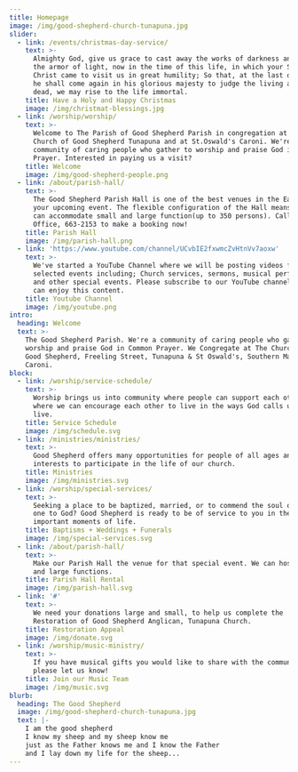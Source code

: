 ```yaml
---
title: Homepage
image: /img/good-shepherd-church-tunapuna.jpg
slider:
  - link: /events/christmas-day-service/
    text: >-
      Almighty God, give us grace to cast away the works of darkness and put on
      the armor of light, now in the time of this life, in which your Son Jesus
      Christ came to visit us in great humility; So that, at the last day, when
      he shall come again in his glorious majesty to judge the living and the
      dead, we may rise to the life immortal.
    title: Have a Holy and Happy Christmas
    image: /img/christmat-blessings.jpg
  - link: /worship/worship/
    text: >-
      Welcome to The Parish of Good Shepherd Parish in congregation at the
      Church of Good Shepherd Tunapuna and at St.Oswald's Caroni. We're a
      community of caring people who gather to worship and praise God in Common
      Prayer. Interested in paying us a visit?
    title: Welcome
    image: /img/good-shepherd-people.png
  - link: /about/parish-hall/
    text: >-
      The Good Shepherd Parish Hall is one of the best venues in the East for
      your upcoming event. The flexible configuration of the Hall means that we
      can accommodate small and large function(up to 350 persons). Call the
      Office, 663-2153 to make a booking now!
    title: Parish Hall
    image: /img/parish-hall.png
  - link: 'https://www.youtube.com/channel/UCvbIE2fxwmcZvHtnVv7aoxw'
    text: >-
      We've started a YouTube Channel where we will be posting videos from
      selected events including; Church services, sermons, musical performances
      and other special events. Please subscribe to our YouTube channel so you
      can enjoy this content.
    title: Youtube Channel
    image: /img/youtube.png
intro:
  heading: Welcome
  text: >-
    The Good Shepherd Parish. We're a community of caring people who gather to
    worship and praise God in Common Prayer. We Congregate at The Church of the
    Good Shepherd, Freeling Street, Tunapuna & St Oswald's, Southern Main Road,
    Caroni.
block:
  - link: /worship/service-schedule/
    text: >-
      Worship brings us into community where people can support each other and
      where we can encourage each other to live in the ways God calls us to
      live.
    title: Service Schedule
    image: /img/schedule.svg
  - link: /ministries/ministries/
    text: >-
      Good Shepherd offers many opportunities for people of all ages and
      interests to participate in the life of our church.
    title: Ministries
    image: /img/ministries.svg
  - link: /worship/special-services/
    text: >-
      Seeking a place to be baptized, married, or to commend the soul of a loved
      one to God? Good Shepherd is ready to be of service to you in these
      important moments of life.
    title: Baptisms + Weddings + Funerals
    image: /img/special-services.svg
  - link: /about/parish-hall/
    text: >-
      Make our Parish Hall the venue for that special event. We can host small
      and large functions.
    title: Parish Hall Rental
    image: /img/parish-hall.svg
  - link: '#'
    text: >-
      We need your donations large and small, to help us complete the
      Restoration of Good Shepherd Anglican, Tunapuna Church.
    title: Restoration Appeal
    image: /img/donate.svg
  - link: /worship/music-ministry/
    text: >-
      If you have musical gifts you would like to share with the community,
      please let us know!
    title: Join our Music Team
    image: /img/music.svg
blurb:
  heading: The Good Shepherd
  image: /img/good-shepherd-church-tunapuna.jpg
  text: |-
    I am the good shepherd
    I know my sheep and my sheep know me
    just as the Father knows me and I know the Father
    and I lay down my life for the sheep...
---
```


